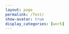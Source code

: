 ```yaml
---
layout: page
permalink: /Test/
show-avatar: true
display_categories: [work]
---
```

<html>
<body>
<script type="text/javascript" src="https://unpkg.com/@babel/polyfill@7.0.0/dist/polyfill.js"></script>
<script type="text/javascript" src="https://unpkg.com/vtk.js"></script>
<script type="text/javascript">
  import vtkPolyDataReader from '@kitware/vtk.js/IO/Legacy/PolyDataReader';
  const reader = vtkPolyDataReader.newInstance();
  var fullScreenRenderer = vtk.Rendering.Misc.vtkFullScreenRenderWindow.newInstance();
  var actor              = vtk.Rendering.Core.vtkActor.newInstance();
  var mapper             = vtk.Rendering.Core.vtkMapper.newInstance();
  var cone               = vtk.Filters.Sources.vtkConeSource.newInstance();
  reader.SetFileName("https://github.com/fleurgaudfernau/fleurgaudfernau.github.io/tree/master/assets/img/GeodesicRegression__GeodesicFlow__img__component_3__tp_159__age_35.90_smooth_300.vtk")
  reader.Update()
  poly_data = reader.GetOutput()
  actor.setMapper(mapper);
  mapper.setInputConnection(reader.getOutputPort());
  var renderer = fullScreenRenderer.getRenderer();
  renderer.addActor(actor);
  renderer.resetCamera();
  var renderWindow = fullScreenRenderer.getRenderWindow();
  renderWindow.render();
</script>
</body>
</html>
